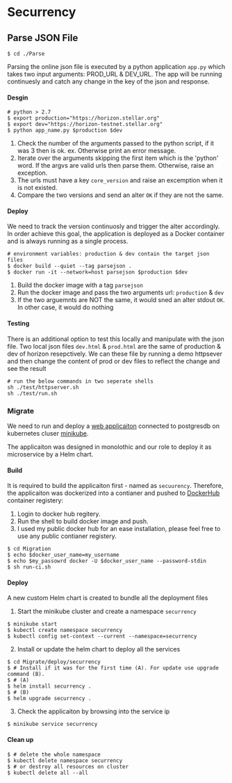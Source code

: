 # Securrency

## Parse JSON File ##
`$ cd ./Parse`

Parsing the online json file is executed by a python application `app.py` which takes two input arguments: PROD_URL & DEV_URL. The app will be running continuesly and catch any change in the key of the json and response.
#### Desgin ####
```
# python > 2.7
$ export production="https://horizon.stellar.org"
$ export dev="https://horizon-testnet.stellar.org"
$ python app_name.py $production $dev
```
1. Check the number of the arguments passed to the python script, if it was 3 then is ok. ex. Otherwise print an error message.
2. Iterate over the arguments skipping the first item which is the 'python' word. If the argvs are valid urls then parse them. Otherwise, raise an exception.
3. The urls must have a key `core_version` and raise an excemption when it is not existed.
4. Compare the two versions and send an alter `OK` if they are not the same.
#### Deploy ####
We need to track the version continuosly and trigger the alter accordingly. In order achieve this goal, the application is deployed as a Docker container and is always running as a single process.
```
# environment variables: production & dev contain the target json files
$ docker build --quiet --tag parsejson .
$ docker run -it --network=host parsejson $production $dev

```
1. Build the docker image with a tag `parsejson`
2. Run the docker image and pass the two arguments url: `production` & `dev`
3. If the two arguemnts are NOT the same, it would sned an alter stdout `OK`. In other case, it would do nothing
#### Testing ####
There is an additional option to test this locally and manipulate with the json file. Two local json files `dev.html` & `prod.html` are the same of production & dev of horizon resepctively. We can these file by running a demo httpsever and then change the content of prod or dev files to reflect the change and see the result
```
# run the below commands in two seperate shells
sh ./test/httpserver.sh
sh ./test/run.sh
```


### Migrate ###
We need to run and deploy a [web applicaiton](https://github.com/komarserjio/notejam/tree/master/flask) connected to postgresdb on kubernetes cluser [minikube](https://minikube.sigs.k8s.io/docs/start/).

The applicaiton was designed in monolothic and our role to deploy it as microservice by a Helm chart.

#### Build ####
It is required to build the applicaiton first - named as `secuurency`. Therefore, the applicaiton was dockerized into a contianer and pushed to [DockerHub](https://hub.docker.com/) container registery:
1. Login to docker hub regitery.
2. Run the shell to build docker image and push.
3. I used my public docker hub for an ease installation, please feel free to use any public contianer registery.
```
$ cd Migration
$ echo $docker_user_name=my_username
$ echo $my_passowrd docker -U $docker_user_name --password-stdin
$ sh run-ci.sh
```
#### Deploy ####
A new custom Helm chart is created to bundle all the deployment files
1. Start the minikube cluster and create a namespace `securrency`
```
$ minikube start
$ kubectl create namespace securrency
$ kubectl config set-context --current --namespace=securrency
```
2. Install or update the helm chart to deploy all the services
```
$ cd Migrate/deploy/securrency
$ # Install if it was for the first time (A). For update use upgrade command (B).
$ # (A)
$ helm install securrency .
$ # (B)
$ helm upgrade securrency .
```
3. Check the applicaiton by browsing into the service ip
```
$ minikube service securrency 
```
#### Clean up ####
```
$ # delete the whole namespace
$ kubectl delete namespace securrency
$ # or destroy all resources on cluster
$ kubectl delete all --all
```
